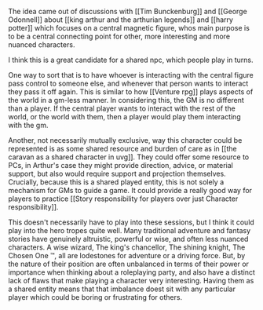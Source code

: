 The idea came out of discussions with [[Tim Bunckenburg]] and [[George Odonnell]] about [[king arthur and the arthurian legends]] and [[harry potter]] which focuses on a central magnetic figure, whos main purpose is to be a central connecting point for other, more interesting and more nuanced characters. 

I think this is a great candidate for a shared npc, which people play in turns.

One way to sort that is to have whoever is interacting with the central figure pass control to someone else, and whenever that person wants to interact they pass it off again. This is similar to how [[Venture rpg]] plays aspects of the world in a gm-less manner. In considering this, the GM is no different than a player. If the central player wants to interact with the rest of the world, or the world with them, then a player would play them interacting with the gm.

Another, not necessarily mutually exclusive, way this character could be represented is as some shared resource and burden of care as in [[the caravan as a shared character in uvg]].
They could offer some resource to PCs, in Arthur's case they might provide direction, advice, or material support, but also would require support and projection themselves. Crucially, because this is a shared played entity, this is not solely a mechanism for GMs to guide a game. It could provide a really good way for players to practice [[Story responsibility for players over just Character responsibility]].

This doesn't necessarily have to play into these sessions, but I think it could play into the hero tropes quite well. Many traditional adventure and fantasy stories  have genuinely altruistic, powerful or wise, and often less nuanced characters.  A wise wizard, The king's chancellor, The shining knight, The Chosen One ™, all are lodestones for adventure or a driving force. But, by the nature of their position are often unbalanced in terms of their power or importance when thinking about a roleplaying party, and also have a distinct lack of flaws that make playing a character very interesting. Having them as a shared entity means that that imbalance doest sit with any particular player which could be boring or frustrating for others.